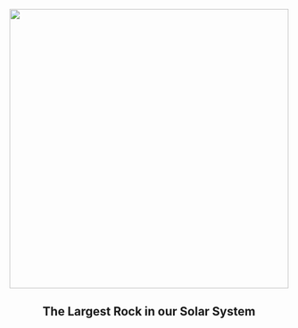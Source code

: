 
<p align="center"><img src="https://apod.nasa.gov/apod/image/2301/PaleBlueDotOrig_Voyager1_960.jpg" width="500" height="500"></p>
<h2 align="center"> The Largest Rock in our Solar System </h2>
